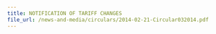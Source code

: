 ```yaml
---
title: NOTIFICATION OF TARIFF CHANGES
file_url: /news-and-media/circulars/2014-02-21-Circular032014.pdf
---
```

